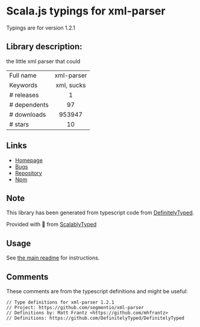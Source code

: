 
# Scala.js typings for xml-parser

Typings are for version 1.2.1

## Library description:
the little xml parser that could

|                    |                 |
| ------------------ | :-------------: |
| Full name          | xml-parser |
| Keywords           | xml, sucks |
| # releases         | 1 |
| # dependents       | 97 |
| # downloads        | 953947 |
| # stars            | 10 |

## Links
- [Homepage](https://github.com/segmentio/xml-parser)
- [Bugs](https://github.com/segmentio/xml-parser/issues)
- [Repository](https://github.com/segmentio/xml-parser)
- [Npm](https://www.npmjs.com/package/xml-parser)
    


## Note
This library has been generated from typescript code from [DefinitelyTyped](https://definitelytyped.org).

Provided with :purple_heart: from [ScalablyTyped](https://github.com/oyvindberg/ScalablyTyped)

## Usage
See [the main readme](../../readme.md) for instructions.

## Comments

These comments are from the typescript definitions and might be useful:
```
// Type definitions for xml-parser 1.2.1
// Project: https://github.com/segmentio/xml-parser
// Definitions by: Matt Frantz <https://github.com/mhfrantz>
// Definitions: https://github.com/DefinitelyTyped/DefinitelyTyped

```

